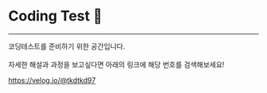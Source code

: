 # Coding Test 👊
<hr/>
코딩테스트를 준비하기 위한 공간입니다.
<br/>
<br/>
자세한 해설과 과정을 보고싶다면 아래의 링크에 해당 번호를 검색해보세요!

https://velog.io/@tkdtkd97
